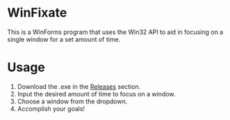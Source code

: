 # WinFixate

This is a WinForms program that uses the Win32 API to aid in focusing on a single window for a set amount of time. 

# Usage
1. Download the .exe in the [Releases](https://github.com/benr0th/WinFixate/releases) section.
2. Input the desired amount of time to focus on a window.
3. Choose a window from the dropdown.
4. Accomplish your goals!
